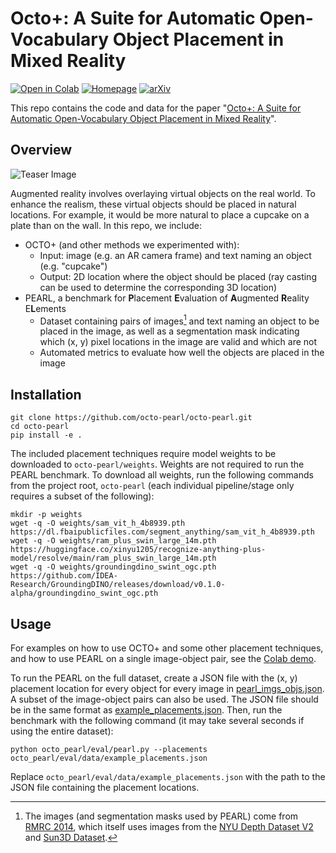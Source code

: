 # Octo+: A Suite for Automatic Open-Vocabulary Object Placement in Mixed Reality
[![Open in Colab](https://colab.research.google.com/assets/colab-badge.svg)](https://colab.research.google.com/github/octo-pearl/octo-pearl/blob/main/demo.ipynb) [![Homepage](https://img.shields.io/badge/🌐-Homepage-blue)](https://octo-pearl.github.io/) [![arXiv](https://img.shields.io/badge/📖-arXiv-b31b1b)](https://octo-pearl.github.io/)

This repo contains the code and data for the paper "[Octo+: A Suite for Automatic Open-Vocabulary Object Placement in Mixed Reality](https://octo-pearl.github.io/)".

## Overview
![Teaser Image](assets/figure.png)

Augmented reality involves overlaying virtual objects on the real world. To enhance the realism, these virtual objects should be placed in natural locations. For example, it would be more natural to place a cupcake on a plate than on the wall. In this repo, we include:
- OCTO+ (and other methods we experimented with):
  - Input: image (e.g. an AR camera frame) and text naming an object (e.g. "cupcake")
  - Output: 2D location where the object should be placed (ray casting can be used to determine the corresponding 3D location)
- PEARL, a benchmark for **P**lacement **E**valuation of **A**ugmented **R**eality E**L**ements
  - Dataset containing pairs of images[^1] and text naming an object to be placed in the image, as well as a segmentation mask indicating which (x, y) pixel locations in the image are valid and which are not
  - Automated metrics to evaluate how well the objects are placed in the image

[^1]: The images (and segmentation masks used by PEARL) come from [RMRC 2014](https://cs.nyu.edu/~silberman/rmrc2014/indoor.php), which itself uses images from the [NYU Depth Dataset V2](https://cs.nyu.edu/~silberman/datasets/nyu_depth_v2.html) and [Sun3D Dataset](https://sun3d.cs.princeton.edu/).

## Installation
```
git clone https://github.com/octo-pearl/octo-pearl.git
cd octo-pearl
pip install -e .
```

The included placement techniques require model weights to be downloaded to `octo-pearl/weights`. Weights are not required to run the PEARL benchmark. To download all weights, run the following commands from the project root, `octo-pearl` (each individual pipeline/stage only requires a subset of the following):
```
mkdir -p weights
wget -q -O weights/sam_vit_h_4b8939.pth https://dl.fbaipublicfiles.com/segment_anything/sam_vit_h_4b8939.pth
wget -q -O weights/ram_plus_swin_large_14m.pth https://huggingface.co/xinyu1205/recognize-anything-plus-model/resolve/main/ram_plus_swin_large_14m.pth
wget -q -O weights/groundingdino_swint_ogc.pth https://github.com/IDEA-Research/GroundingDINO/releases/download/v0.1.0-alpha/groundingdino_swint_ogc.pth
```

## Usage
For examples on how to use OCTO+ and some other placement techniques, and how to use PEARL on a single image-object pair, see the [Colab demo](https://colab.research.google.com/github/octo-pearl/octo-pearl/blob/main/demo.ipynb).

To run the PEARL on the full dataset, create a JSON file with the (x, y) placement location for every object for every image in [pearl_imgs_objs.json](octo_pearl/eval/data/pearl_imgs_objs.json). A subset of the image-object pairs can also be used. The JSON file should be in the same format as [example_placements.json](octo_pearl/eval/data/example_placements.json). Then, run the benchmark with the following command (it may take several seconds if using the entire dataset):

```
python octo_pearl/eval/pearl.py --placements octo_pearl/eval/data/example_placements.json 
```
Replace `octo_pearl/eval/data/example_placements.json` with the path to the JSON file containing the placement locations.